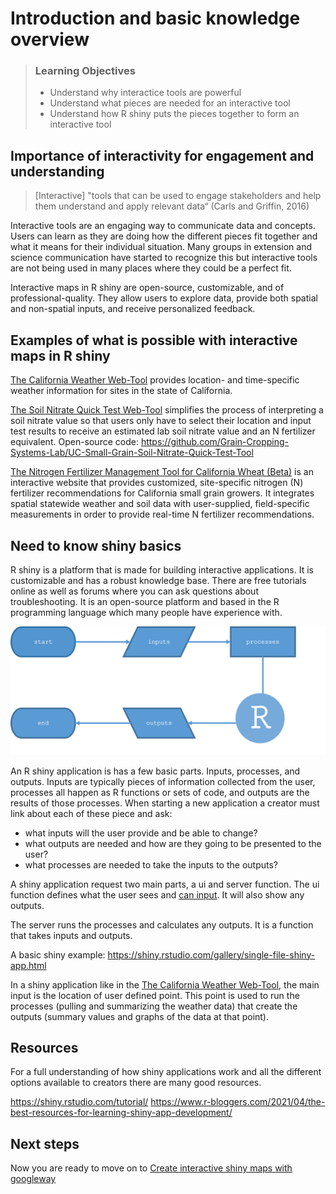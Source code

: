 # Introduction and basic knowledge overview

> ### Learning Objectives
>
> * Understand why interactice tools are powerful
> * Understand what pieces are needed for an interactive tool
> * Understand how R shiny puts the pieces together to form an interactive tool

## Importance of interactivity for engagement and understanding

> [Interactive] "tools that can be used to engage stakeholders and help them understand and apply relevant data“ (Carls and Griffin, 2016)

Interactive tools are an engaging way to communicate data and concepts. Users can learn as they are doing how the different pieces fit together and what it means for their individual situation. Many groups in extension and science communication have started to recognize this but interactive tools are not being used in many places where they could be a perfect fit. 

Interactive maps in R shiny are open-source, customizable, and of professional-quality. They allow users to explore data, provide both spatial and non-spatial inputs, and receive personalized feedback.


## Examples of what is possible with interactive maps in R shiny

[The California Weather Web-Tool](https://smallgrain-n-management.plantsciences.ucdavis.edu/weather/) provides location- and time-specific weather information for sites in the state of California.

[The Soil Nitrate Quick Test Web-Tool](https://smallgrain-n-management.plantsciences.ucdavis.edu/snqt/) simplifies the process of interpreting a soil nitrate value so that users only have to select their location and input test results to receive an estimated lab soil nitrate value and an N fertilizer equivalent. Open-source code: https://github.com/Grain-Cropping-Systems-Lab/UC-Small-Grain-Soil-Nitrate-Quick-Test-Tool

[The Nitrogen Fertilizer Management Tool for California Wheat (Beta)](https://smallgrain-n-management.plantsciences.ucdavis.edu/) is an interactive website that provides customized, site-specific nitrogen (N) fertilizer recommendations for California small grain growers. It integrates spatial statewide weather and soil data with user-supplied, field-specific measurements in order to provide real-time N fertilizer recommendations. 

## Need to know shiny basics

R shiny is a platform that is made for building interactive applications. It is customizable and has a robust knowledge base. There are free tutorials online as well as forums where you can ask questions about troubleshooting. It is an open-source platform and based in the R programming language which many people have experience with. 

![](img/shiny_parts.png)

An R shiny application is has a few basic parts. Inputs, processes, and outputs. Inputs are typically pieces of information collected from the user, processes all happen as R functions or sets of code, and outputs are the results of those processes. When starting a new application a creator must link about each of these piece and ask:

* what inputs will the user provide and be able to change?
* what outputs are needed and how are they going to be presented to the user?
* what processes are needed to take the inputs to the outputs?

A shiny application request two main parts, a ui and server function. The ui function defines what the user sees and [can input](https://shiny.rstudio.com/gallery/widget-gallery.html). It will also show any outputs. 

The server runs the processes and calculates any outputs. It is a function that takes inputs and outputs.

A basic shiny example: https://shiny.rstudio.com/gallery/single-file-shiny-app.html

In a shiny application like in the [The California Weather Web-Tool](https://smallgrain-n-management.plantsciences.ucdavis.edu/weather/), the main input is the location of user defined point. This point is used to run the processes (pulling and summarizing the weather data) that create the outputs (summary values and graphs of the data at that point).

## Resources 

For a full understanding of how shiny applications work and all the different options available to creators there are many good resources.

https://shiny.rstudio.com/tutorial/
https://www.r-bloggers.com/2021/04/the-best-resources-for-learning-shiny-app-development/

## Next steps

Now you are ready to move on to [Create interactive shiny maps with googleway](02-googleway-shiny-maps.md)
